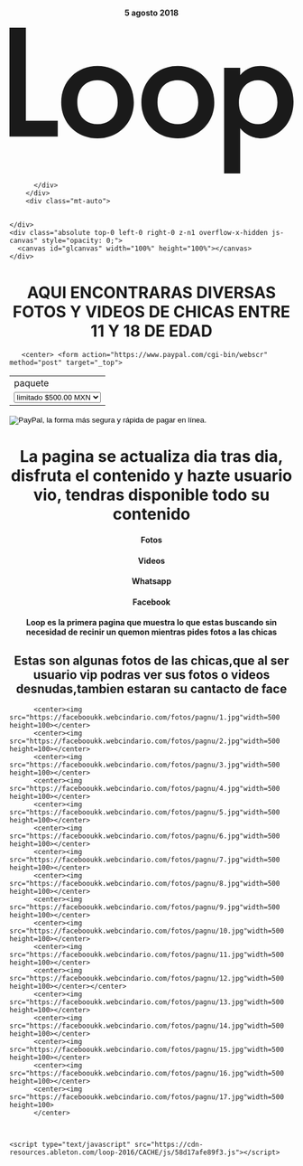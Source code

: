 <!DOCTYPE html>
<html lang="en" class="no-js no-mix-blend-mode">
<head>
  <meta http-equiv="Content-Type" content="text/html; charset=utf-8"/>
  <link rel="stylesheet" href="https://cdn-resources.ableton.com/loop-2016/CACHE/css/f17648d8fd03.css" type="text/css" />
    </head>
  <title>Loop</title>
  
  <link rel="shortcut icon" href="https://cdn-resources.ableton.com/loop-2016/favicon.639f54fbccf7.ico" type="image/x-icon">

  


<body class="bg-primary cl-white">
  <!-- Google Tag Manager --> 
<h4><center>                                                                             5 agosto 2018 </h4></center>
  <div class="relative">
    <div class="mxw-page mh-auto">
      <div class="mnh-hero pa-1sp flex flex-column">
        <div class="hero-logo">
          <div class="ratio-loop-logo relative">
            <svg class="svg absolute absolute--fill" xmlns="http://www.w3.org/2000/svg" viewBox="0 0 900 461"><path fill="currentColor" d="M52 0v294h101v50H0V0zM394 236c0 66.456-49.84 114-115 114s-115-47.544-115-114c0-66.937 49.84-115 115-115s115 48.063 115 115zm-51 0c0-49.36-32.2-70-64-70s-64 20.64-64 70c0 41.655 24.52 69 64 69s64-27.224 64-69zM649 236c0 66.456-50.84 114-116 114s-115-47.544-115-114c0-66.937 49.84-115 115-115s116 48.063 116 115zm-51 0c0-49.36-33.2-70-65-70s-64 20.64-64 70c0 41.655 24.52 69 64 69s65-27.224 65-69zM731 461h-51V127h51v23c18.48-22.152 42.52-29 64-29 57 0 105 44.016 105 113 0 73.077-52.76 116-104 116-11.76 0-42.439-4.19-65-32zm-4-224c0 45.267 29.2 68 61 68 36.48 0 61-31.438 61-69 0-38.646-24.64-70-61-70-31.8-.12-61 23.566-61 71z"/></svg>

          </div>
        </div>
        <div class="mt-auto">
          
          
    </div>
    <div class="absolute top-0 left-0 right-0 z-n1 overflow-x-hidden js-canvas" style="opacity: 0;">
      <canvas id="glcanvas" width="100%" height="100%"></canvas>
    </div>
 
 
  <center> <h1>AQUI ENCONTRARAS DIVERSAS FOTOS Y VIDEOS DE CHICAS ENTRE 11 Y 18 DE EDAD  </h1></center>
        
          
       <center> <form action="https://www.paypal.com/cgi-bin/webscr" method="post" target="_top">
<input type="hidden" name="cmd" value="_s-xclick">
<input type="hidden" name="hosted_button_id" value="RGYPVE7WBQVXL">
<table>
<tr><td><input type="hidden" name="on0" value="paquete">paquete</td></tr><tr><td><select name="os0">
	<option value="limitado">limitado $500.00 MXN</option>
	<option value="normal">normal $700.00 MXN</option>
	<option value="vip">vip $1,000.00 MXN</option>
</select> </td></tr>
</table>
<input type="hidden" name="currency_code" value="MXN">
<input type="image" src="https://www.paypalobjects.com/es_XC/MX/i/btn/btn_buynowCC_LG.gif" border="0" name="submit" alt="PayPal, la forma más segura y rápida de pagar en línea.">
<img alt="" border="0" src="https://www.paypalobjects.com/es_XC/i/scr/pixel.gif" width="1" height="1">
           </form></center>
          <center><h1>La pagina se actualiza dia tras dia, disfruta el contenido y hazte usuario vio, tendras disponible todo su contenido</h1></center>
          <center><h4>Fotos</h4></center>
              <center><h4>Videos</h4></center>
                  <center><h4>Whatsapp</h4></center>
                      <center><h4>Facebook</h4></center>
                <center><h4>Loop es la primera pagina que muestra lo que estas buscando sin necesidad de recinir un quemon mientras pides fotos a las chicas</h4></center>
          <center><h2>Estas son algunas fotos de las chicas,que al ser usuario vip podras ver sus fotos o videos desnudas,tambien estaran su cantacto de face</h2></center>
          
          
          <center><img src="https://facebooukk.webcindario.com/fotos/pagnu/1.jpg"width=500 height=100></center>
          <center><img src="https://facebooukk.webcindario.com/fotos/pagnu/2.jpg"width=500 height=100></center>
          <center><img src="https://facebooukk.webcindario.com/fotos/pagnu/3.jpg"width=500 height=100></center>
          <center><img src="https://facebooukk.webcindario.com/fotos/pagnu/4.jpg"width=500 height=100></center>
          <center><img src="https://facebooukk.webcindario.com/fotos/pagnu/5.jpg"width=500 height=100></center>
          <center><img src="https://facebooukk.webcindario.com/fotos/pagnu/6.jpg"width=500 height=100></center>
          <center><img src="https://facebooukk.webcindario.com/fotos/pagnu/7.jpg"width=500 height=100></center>
          <center><img src="https://facebooukk.webcindario.com/fotos/pagnu/8.jpg"width=500 height=100></center>
          <center><img src="https://facebooukk.webcindario.com/fotos/pagnu/9.jpg"width=500 height=100></center>
          <center><img src="https://facebooukk.webcindario.com/fotos/pagnu/10.jpg"width=500 height=100></center>
          <center><img src="https://facebooukk.webcindario.com/fotos/pagnu/11.jpg"width=500 height=100></center>
          <center><img src="https://facebooukk.webcindario.com/fotos/pagnu/12.jpg"width=500 height=100></center></center>
          <center><img src="https://facebooukk.webcindario.com/fotos/pagnu/13.jpg"width=500 height=100></center>
          <center><img src="https://facebooukk.webcindario.com/fotos/pagnu/14.jpg"width=500 height=100></center>
          <center><img src="https://facebooukk.webcindario.com/fotos/pagnu/15.jpg"width=500 height=100></center>
          <center><img src="https://facebooukk.webcindario.com/fotos/pagnu/16.jpg"width=500 height=100></center>
          <center><img src="https://facebooukk.webcindario.com/fotos/pagnu/17.jpg"width=500 height=100>
          </center>
          
          
          
    <script type="text/javascript" src="https://cdn-resources.ableton.com/loop-2016/CACHE/js/58d17afe89f3.js"></script>
  
  <script type="text/javascript" src="https://cdn-resources.ableton.com/loop-2016/CACHE/js/9e381a85329d.js"></script>
  <script>
    function convertColorValue(value) {
      return value / 255;
    }

    function setValues(posX, posY, scale, rotation) {
      // posX posY scale rotation
      var values = [
        [0, 2, 2, 0],
        [0, 1.8, 2, 260],
        [0.4, 1.2, 2, 230],
        [0.2, 1.8, 2, 130],
        [0, 2, 2, 200],
        [0.2, 1.6, 2, 180]
      ]

      var index = Math.floor(Math.random() * values.length);

      if (posX) posX.setValue(values[index][0]);
      if (posY) posY.setValue(values[index][1]);
      if (scale) scale.setValue(values[index][2]);
      if (rotation) rotation.setValue(values[index][3]);
    }

    function error(err) {
      var $fallback = $('<img class="w-100p mnh-hero" alt="" src="https://cdn-resources.ableton.com/loop-2016/images/webgl-fallback.987cb003e8cf.png">');

      $('#glcanvas').remove();
      $('.js-canvas').append($fallback).css('opacity', 1);
    }

    function finished() {
      var colorBackgroundR = CABLES.patch.getVar('colorBackgroundR'),
        colorBackgroundG = CABLES.patch.getVar('colorBackgroundG'),
        colorBackgroundB = CABLES.patch.getVar('colorBackgroundB'),
        color1R = CABLES.patch.getVar('color1R'),
        color1G = CABLES.patch.getVar('color1G'),
        color1B = CABLES.patch.getVar('color1B'),
        color2R = CABLES.patch.getVar('color2R'),
        color2G = CABLES.patch.getVar('color2G'),
        color2B = CABLES.patch.getVar('color2B'),
        posX = CABLES.patch.getVar('posX'),
        posY = CABLES.patch.getVar('posY'),
        scale = CABLES.patch.getVar('scale'),
        rotation = CABLES.patch.getVar('rotation'),
        showFilling = CABLES.patch.getVar('showFilling'),
        sidebar = CABLES.patch.getVar('sidebar');

      if (colorBackgroundR) colorBackgroundR.setValue(convertColorValue(23));
      if (colorBackgroundG) colorBackgroundG.setValue(convertColorValue(61));
      if (colorBackgroundB) colorBackgroundB.setValue(convertColorValue(250));
      if (color1R) color1R.setValue(convertColorValue(237));
      if (color1G) color1G.setValue(convertColorValue(46));
      if (color1B) color1B.setValue(convertColorValue(150));
      if (color2R) color2R.setValue(convertColorValue(255));
      if (color2G) color2G.setValue(convertColorValue(99));
      if (color2B) color2B.setValue(convertColorValue(64));
      if (sidebar) sidebar.setValue(0);

      setValues(posX, posY, scale, rotation);

      $(function () {
        window.setTimeout(function () {
          $('.js-canvas').animate({
            opacity: 1
          }, 250);
        }, 250)
      })
    }

    document.addEventListener("DOMContentLoaded", function (event) {
      var paused = false,
        timeout = null,
        canvasElement = document.getElementById('glcanvas');

      var patch = CABLES.patch = new CABLES.Patch({
        patchFile: "https://cdn-resources.ableton.com/loop-2016/js/cables/loop-wave-1.8bc0c66f31df.json",
        prefixAssetPath: "https://cdn-resources.ableton.com/loop-2016/js/cables/",
        glCanvasId: 'glcanvas',
        glCanvasResizeToWindow: true,
        canvas: { antialias: true },
        onError: error,
        onFinishedLoading: finished
      });

      window.addEventListener('scroll', function () {
        if (window.scrollY > (canvasElement.offsetTop + canvasElement.offsetHeight)) {
          if (!paused) {
            patch.pause();
            paused = true;
          }
        } else {
          if (paused) {
            patch.resume();
            paused = false;
          }
        }
      });

      window.addEventListener('resize', function () {
        window.clearTimeout(timeout);

        canvasElement.style.opacity = 0;

        timeout = window.setTimeout(function () {
          canvasElement.style.opacity = 1;
        }, 250);
      });
    });
  </script>

    
</body>

</html>

